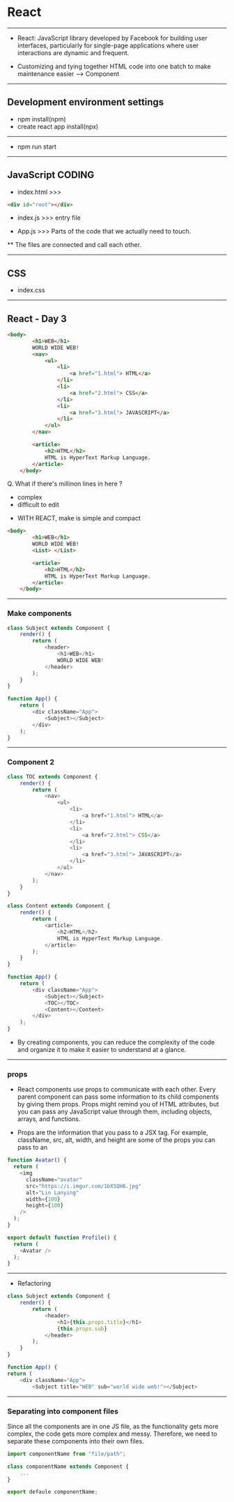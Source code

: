 # React

---

- React: JavaScript library developed by Facebook for building user interfaces, particularly for single-page applications where user interactions are dynamic and frequent.

* Customizing and tying together HTML code into one batch to make maintenance easier --> Component

---

## Development environment settings

- npm install(npm)
- create react app install(npx)

---

- npm run start

---

## JavaScript CODING

- index.html >>>

```HTML
<div id="root"></div>

```

- index.js >>> entry file

- App.js >>> Parts of the code that we actually need to touch.

\*\* The files are connected and call each other.

---

## CSS

- index.css

---

## React - Day 3

```HTML
<body>
		<h1>WEB</h1>
		WORLD WIDE WEB!
		<nav>
			<ul>
				<li>
					<a href="1.html"> HTML</a>
				</li>
				<li>
					<a href="2.html"> CSS</a>
				</li>
				<li>
					<a href="3.html"> JAVASCRIPT</a>
				</li>
			</ul>
		</nav>

		<article>
			<h2>HTML</h2>
			HTML is HyperText Markup Language.
		</article>
	</body>
```

Q. What if there's millinon lines in here ?

- complex
- difficult to edit

* WITH REACT, make is simple and compact

```HTML
<body>
		<h1>WEB</h1>
		WORLD WIDE WEB!
		<List> </List>

		<article>
			<h2>HTML</h2>
			HTML is HyperText Markup Language.
		</article>
	</body>
```

---

### Make components

```JavaScript
class Subject extends Component {
	render() {
		return (
			<header>
				<h1>WEB</h1>
				WORLD WIDE WEB!
			</header>
		);
	}
}

function App() {
	return (
		<div className="App">
			<Subject></Subject>
		</div>
	);
}
```

---

### Component 2

```JavaScript
class TOC extends Component {
	render() {
		return (
			<nav>
				<ul>
					<li>
						<a href="1.html"> HTML</a>
					</li>
					<li>
						<a href="2.html"> CSS</a>
					</li>
					<li>
						<a href="3.html"> JAVASCRIPT</a>
					</li>
				</ul>
			</nav>
		);
	}
}

class Content extends Component {
	render() {
		return (
			<article>
				<h2>HTML</h2>
				HTML is HyperText Markup Language.
			</article>
		);
	}
}

function App() {
	return (
		<div className="App">
			<Subject></Subject>
			<TOC></TOC>
			<Content></Content>
		</div>
	);
}

```

- By creating components, you can reduce the complexity of the code and organize it to make it easier to understand at a glance.

---

### props

- React components use props to communicate with each other. Every parent component can pass some information to its child components by giving them props. Props might remind you of HTML attributes, but you can pass any JavaScript value through them, including objects, arrays, and functions.

- Props are the information that you pass to a JSX tag. For example, className, src, alt, width, and height are some of the props you can pass to an <img>

```JavaScript
function Avatar() {
  return (
    <img
      className="avatar"
      src="https://i.imgur.com/1bX5QH6.jpg"
      alt="Lin Lanying"
      width={100}
      height={100}
    />
  );
}

export default function Profile() {
  return (
    <Avatar />
  );
}
```

---

- Refactoring

```JavaScript
class Subject extends Component {
	render() {
		return (
			<header>
				<h1>{this.props.title}</h1>
				{this.props.sub}
			</header>
		);
	}
}

function App() {
return (
    <div className="App">
        <Subject title="WEB" sub="world wide web!"></Subject>
```

---

### Separating into component files

Since all the components are in one JS file, as the functionality gets more complex, the code gets more complex and messy. Therefore, we need to separate these components into their own files.

```JavaScript
import componentName from "file/path";

class componentName extends Component {
	...
}

export defaule componentName;
```
